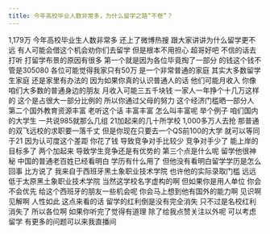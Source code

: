 ```yaml
---
title: 今年高校毕业人数非常多，为什么留学之路“不卷”？
---
```

1,179万
今年高校毕业生人数非常多
还上了微博热搜
跟大家讲讲为什么留学更不远
有人可能会借这个机会劝你们去留学
但是根本不用担心
超哥好吧
不信的话去打听
打留学布景的原因有很多
第一个就是因为各位毕竟掏了一部分
的钱这个钱不管是305080
各位可能觉得我家只有50万
是一个非常普通的家庭
其实大多数留学生家庭
还是家里有办法的
因为如果你真的认识普通人的话
他们可能月收入
你像咱们大多数的普通身边的朋友
月收入可能三五千块钱
一家人一年挣个十几万这样的
这个是占很大一部分比例的
所以你通过父母的努力
这个经济门槛晒一部分人
第二个国外教育资源丰富
老听这个话
丰富丰富
怎么叫丰富呢
举个例子
咱们国内的大学生
一共说985就那么几组
21加起来的几十所学校
1,000多万人去抢
那普通的双飞远校的求职要一落千丈
但是你现在只要去一个QS前100的大学
就可以等同于21
因为认可度这个差距
你花了钱
导致竞争对手比较少
竞争对手少了
能上岸的目标多了
两个加起来
导致学生竞争还是有优势的
第三个点是什么呢
留学他很神秘
中国的普通老百姓已经看明白
学历有什么用了
但他没有看明白留学学历是怎么回事
比方说了
我来自于西班牙黑土象职业技术学院
也许他的实际录取门槛
远远低于太原黑土象职业技术学院
当然这学校名字虚构的啊
但如果你是用人单位
你会不会优先
给这个西班牙的朋友一些机会呢
你会马上想到他有国外的能力啊
见识啊见解啊
人性如此
这点来看的话
留学的红利倒是没有完全消失
只不过是名校红利消失了
所以各位啊
如果你听完了觉得有道理
除了给我点赞关注以外呢
可以考虑留学
有更多的问题可以来我直播间
